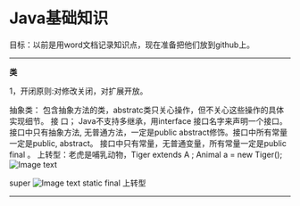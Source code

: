 # Java基础知识

目标：以前是用word文档记录知识点，现在准备把他们放到github上。

---

**类**

1，开闭原则:对修改关闭，对扩展开放。

抽象类： 包含抽象方法的类，abstratc类只关心操作，但不关心这些操作的具体实现细节。
接  口； Java不支持多继承，用interface 接口名字来声明一个接口。
		接口中只有抽象方法, 无普通方法，一定是public abstract修饰。接口中所有常量一定是public, abstract。
	    接口中只有常量，无普通变量，所有常量一定是public final 。
上转型：老虎是哺乳动物，Tiger extends A ;  Animal a = new Tiger(); 
		![Image text](https://github.com/raoyaoiau/Java/tree/master/images/class01.png)

super
![Image text](https://raw.github.com/yourName/repositpry/master/yourprojectName/img-folder/test.jpg)
static 
final
上转型

---
